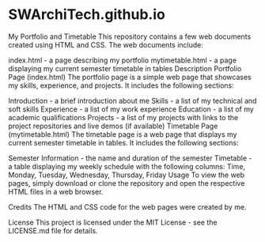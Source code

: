 # SWArchiTech.github.io
My Portfolio and Timetable
This repository contains a few web documents created using HTML and CSS. The web documents include:

index.html - a page describing my portfolio
mytimetable.html - a page displaying my current semester timetable in tables
Description
Portfolio Page (index.html)
The portfolio page is a simple web page that showcases my skills, experience, and projects. It includes the following sections:

Introduction - a brief introduction about me
Skills - a list of my technical and soft skills
Experience - a list of my work experience
Education - a list of my academic qualifications
Projects - a list of my projects with links to the project repositories and live demos (if available)
Timetable Page (mytimetable.html)
The timetable page is a web page that displays my current semester timetable in tables. It includes the following sections:

Semester Information - the name and duration of the semester
Timetable - a table displaying my weekly schedule with the following columns: Time, Monday, Tuesday, Wednesday, Thursday, Friday
Usage
To view the web pages, simply download or clone the repository and open the respective HTML files in a web browser.

Credits
The HTML and CSS code for the web pages were created by me.

License
This project is licensed under the MIT License - see the LICENSE.md file for details.

